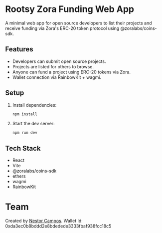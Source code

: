 # Rootsy Zora Funding Web App

A minimal web app for open source developers to list their projects and receive funding via Zora's ERC-20 token protocol using @zoralabs/coins-sdk.

## Features
- Developers can submit open source projects.
- Projects are listed for others to browse.
- Anyone can fund a project using ERC-20 tokens via Zora.
- Wallet connection via RainbowKit + wagmi.

## Setup

1. Install dependencies:
   ```bash
   npm install
   ```
2. Start the dev server:
   ```bash
   npm run dev
   ```

## Tech Stack
- React
- Vite
- @zoralabs/coins-sdk
- ethers
- wagmi
- RainbowKit 


# Team

Created by [Nestor Campos](https://www.linkedin.com/in/nescampos/). Wallet Id: 0xda3ec0b8bddd2e8bdedede3333fbaf938fcc18c5